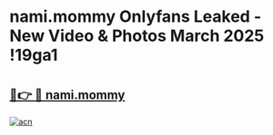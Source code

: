 # nami.mommy Onlyfans Leaked - New Video & Photos March 2025 !19ga1

# <h2><a href="https://3707xs.iuczelnia.edu.pl?title=nami.mommy&ref=19ga1">🔗👉 🔴 nami.mommy</a></h2>

[![acn](https://github.com/user-attachments/assets/0f9c940e-d8b0-45ae-aac7-cd30a18b3e1c)](https://3707xs.iuczelnia.edu.pl?title=nami.mommy&ref=19ga1)

